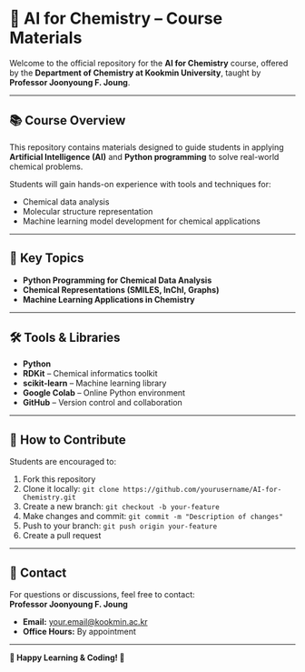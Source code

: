 # 🧪 AI for Chemistry – Course Materials  

Welcome to the official repository for the **AI for Chemistry** course, offered by the **Department of Chemistry at Kookmin University**, taught by **Professor Joonyoung F. Joung**.  

---

## 📚 **Course Overview**  
This repository contains materials designed to guide students in applying **Artificial Intelligence (AI)** and **Python programming** to solve real-world chemical problems.  

Students will gain hands-on experience with tools and techniques for:  
- Chemical data analysis  
- Molecular structure representation  
- Machine learning model development for chemical applications  

---

## 🔑 **Key Topics**  

- **Python Programming for Chemical Data Analysis**  
- **Chemical Representations (SMILES, InChI, Graphs)**  
- **Machine Learning Applications in Chemistry**  

---

## 🛠️ **Tools & Libraries**  

- **Python**  
- **RDKit** – Chemical informatics toolkit  
- **scikit-learn** – Machine learning library  
- **Google Colab** – Online Python environment  
- **GitHub** – Version control and collaboration  


---

## 🤝 **How to Contribute**  

Students are encouraged to:  
1. Fork this repository  
2. Clone it locally: `git clone https://github.com/yourusername/AI-for-Chemistry.git`  
3. Create a new branch: `git checkout -b your-feature`  
4. Make changes and commit: `git commit -m "Description of changes"`  
5. Push to your branch: `git push origin your-feature`  
6. Create a pull request  

---

## 📧 **Contact**  
For questions or discussions, feel free to contact:  
**Professor Joonyoung F. Joung**  
- **Email:** [your.email@kookmin.ac.kr](mailto:your.email@kookmin.ac.kr)  
- **Office Hours:** By appointment  

---

**📢 Happy Learning & Coding! 🚀**  
